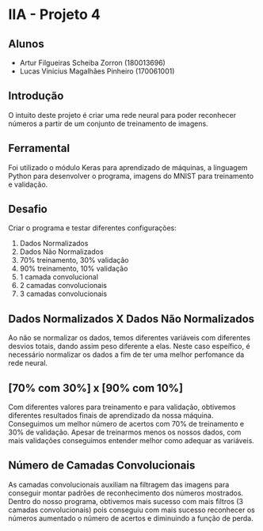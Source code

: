 # IIA - Projeto 4

## Alunos

- Artur Filgueiras Scheiba Zorron (180013696)
- Lucas Vinicius Magalhães Pinheiro (170061001)

## Introdução

O intuito deste projeto é criar uma rede neural para poder reconhecer números a partir de um conjunto de treinamento de imagens.

## Ferramental

Foi utilizado o módulo Keras para aprendizado de máquinas, a linguagem Python para desenvolver o programa, imagens do MNIST para treinamento e validação.

## Desafio

Criar o programa e testar diferentes configurações:
1. Dados Normalizados
1. Dados Não Normalizados
1. 70% treinamento, 30% validação
1. 90% treinamento, 10% validação
1. 1 camada convolucional
1. 2 camadas convolucionais
1. 3 camadas convolucionais

## Dados Normalizados X Dados Não Normalizados

Ao não se normalizar os dados, temos diferentes variáveis com diferentes desvios totais, dando assim peso diferente a elas. Neste caso espeífico, é necessário normalizar os dados a fim de ter uma melhor perfomance da rede neural.

## [70% com 30%] x [90% com 10%]

Com diferentes valores para treinamento e para validação, obtivemos diferentes resultados finais de aprendizado da nossa máquina. Conseguimos um melhor número de acertos com 70% de treinamento e 30% de validação. Apesar de treinarmos menos os nossos dados, com mais validações conseguimos entender melhor como adequar as variáveis.

## Número de Camadas Convolucionais

As camadas convolucionais auxiliam na filtragem das imagens para conseguir montar padrões de reconhecimento dos números mostrados. Dentro do nosso programa, obtivemos mais sucesso com mais filtros (3 camadas convolucionais) pois conseguiu com mais sucesso reconhecer os números aumentado o número de acertos e diminuindo a função de perda.